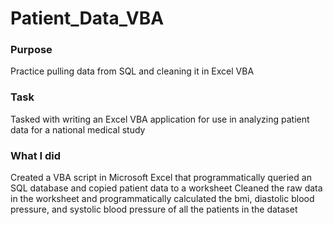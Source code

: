 # Patient_Data_VBA

### Purpose
Practice pulling data from SQL and cleaning it in Excel VBA

### Task
Tasked with writing an Excel VBA application for use in analyzing patient data for a national medical study

### What I did
Created a VBA script in Microsoft Excel that programmatically queried an SQL database and copied patient data to a worksheet
Cleaned the raw data in the worksheet and programmatically calculated the bmi, diastolic blood pressure, and systolic blood pressure of all the patients in the dataset


